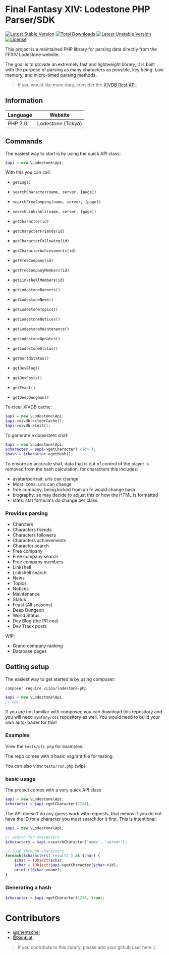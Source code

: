 # Final Fantasy XIV: Lodestone PHP Parser/SDK

[![Latest Stable Version](https://poser.pugx.org/viion/lodestone-php/v/stable)](https://packagist.org/packages/viion/lodestone-php)
[![Total Downloads](https://poser.pugx.org/viion/lodestone-php/downloads)](https://packagist.org/packages/viion/lodestone-php)
[![Latest Unstable Version](https://poser.pugx.org/viion/lodestone-php/v/unstable)](https://packagist.org/packages/viion/lodestone-php)
[![License](https://poser.pugx.org/viion/lodestone-php/license)](https://packagist.org/packages/viion/lodestone-php)

This project is a maintained PHP library for parsing data directly from the FFXIV Lodestone website.

The goal is to provide an extremely fast and lightweight library, it is built with the purpose of parsing as many characters as possible, key being: Low memory, and micro-timed parsing methods.

> If you would like more data, consider the [XIVDB Rest API](https://github.com/xivdb/api).

## Information

|Language|Website|
|---|---|
|PHP 7.0|Lodestone (Tokyo)|




## Commands

The easiest way to start is by using the quick API class:

```php
$api = new \Lodestone\Api;
```

With this you can call:
- `getLog()`
- `searchCharacter(name, server, [page])`
- `searchFreeCompany(name, server, [page])`
- `searchLinkshell(name, server, [page])`

- `getCharacter(id)`
- `getCharacterFriends(id)`
- `getCharacterFollowing(id)`
- `getCharacterAchievements(id)`

- `getFreeCompany(id)`
- `getFreeCompanyMembers(id)`

- `getLinkshellMembers(id)`

- `getLodestoneBanners()`
- `getLodestoneNews()`
- `getLodestoneTopics()`
- `getLodestoneNotices()`
- `getLodestoneMaintenance()`
- `getLodestoneUpdates()`
- `getLodestoneStatus()`

- `getWorldStatus()`
- `getDevBlog()`
- `getDevPosts()`
- `getFeast()`
- `getDeepDungeon()`

To clear XIVDB cache:

```php
$api = new \Lodestone\Api;
$api->xivdb->clearCache();
$api->xivdb->init();
```

To generate a consistent sha1:

```php
$api = new \Lodestone\Api;
$character = $api->getCharacter('<id>');
$hash = $character->getHash();
```

To ensure an accurate sha1, data that is out of control of the player is removed from the hash calculation, for characters this includes:

- avatar/portrait: urls can change
- Most icons: urls can change
- free company: being kicked from an fc would change hash
- biography: se may decide to adjust this or how the HTML is formatted
- stats: stat formula's do change per class.

### Provides parsing

- Charcters
- Characters friends
- Characters followers
- Characters achievements
- Character search
- Free company
- Free company search
- Free company members
- Linkshell
- Linkshell search
- News
- Topics
- Notices
- Maintenance
- Status
- Feast (All seasons)
- Deep Dungeon
- World Status
- Dev Blog (the PR one)
- Dev Track posts


WIP:
- Grand company ranking
- Database pages


## Getting setup

The easiest way to get started is by using composer:

```shell
composer require viion/lodestone-php
```

```php
$api = new \Lodestone\Api;
// api...
```

If you are not familiar with composer, you can download this repository and you will need `symfony/css` repository as well. You would need to build your own auto-loader for this!


### Examples
View the `tests/cli.php` for examples.

The repo comes with a basic vagrant file for testing.

You can also view `tests/run.php` (wip)


### basic usage

The project comes with a very quick API class

```php
$api = new \Lodestone\Api;
$character = $api->getCharacter(1234);
```

The API doesn't do any guess work with requests, that means if you do not have the ID for a character you must search for it first. This is intentional.

```php
$api = new \Lodestone\Api;

// search for characters
$characters = $api->searchCharacter('name', 'server');

// loop through characters
foreach($characters['results'] as $char) {
    $char = (Object)$char;
    $char = (Object)$api->getCharacter($char->id);
    print_r($char->name);
}
```


### Generating a hash

```php
$character = $api->getCharacter(1234, true);
```

# Contributors

- [@shentschel](https://github.com/shentschel)
- [@Simbiat](https://github.com/Simbiat)

> If you contribute to this library, please add your github user here :)
